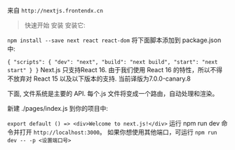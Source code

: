 来自 `http://nextjs.frontendx.cn`
> 快速开始
安装
安装它:

`npm install --save next react react-dom`
将下面脚本添加到 package.json 中:

`{
  "scripts": {
    "dev": "next",
    "build": "next build",
    "start": "next start"
  }
}`
Next.js 只支持React 16.
由于我们使用 React 16 的特性，所以不得不放弃对 React 15 以及以下版本的支持. 当前译版为7.0.0-canary.8

下面, 文件系统是主要的 API. 每个.js 文件将变成一个路由，自动处理和渲染。

新建 ./pages/index.js 到你的项目中:

`export default () => <div>Welcome to next.js!</div>`
运行 npm run dev 命令并打开 `http://localhost:3000`。 
如果你想使用其他端口，可运行 `npm run dev -- -p <设置端口号>`
